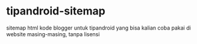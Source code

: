 # tipandroid-sitemap
sitemap html kode blogger untuk tipandroid yang bisa kalian coba pakai di website masing-masing, tanpa lisensi
